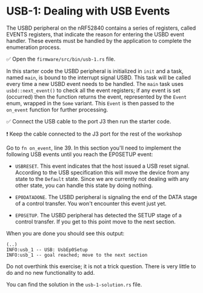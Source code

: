 # USB-1: Dealing with USB Events

The USBD peripheral on the nRF52840 contains a series of registers, called EVENTS registers, that indicate the reason for entering the USBD event handler. These events must be handled by the application to complete the enumeration process.

✅ Open the `firmware/src/bin/usb-1.rs` file.

In this starter code the USBD peripheral is initialized in `init` and a task, named `main`, is bound to the interrupt signal USBD. This task will be called every time a new USBD event needs to be handled. The `main` task uses `usbd::next_event()` to check all the event registers; if any event is set (occurred) then the function returns the event, represented by the `Event` enum, wrapped in the `Some` variant. This `Event` is then passed to the `on_event` function for further processing.

✅ Connect the USB cable to the port J3 then run the starter code.

❗️ Keep the cable connected to the J3 port for the rest of the workshop

Go to `fn on_event`, line 39. In this section you'll need to implement the following USB events until you reach the EP0SETUP event:

- `USBRESET`. This event indicates that the host issued a USB reset signal. According to the USB specification this will move the device from any state to the `Default` state. Since we are currently not dealing with any other state, you can handle this state by doing nothing.

- `EP0DATADONE`. The USBD peripheral is signaling the end of the DATA stage of a control transfer. You won't encounter this event just yet.

- `EP0SETUP`. The USBD peripheral has detected the SETUP stage of a control transfer. If you get to this point move to the next section.

When you are done you should see this output:

``` console
(..)
INFO:usb_1 -- USB: UsbEp0Setup
INFO:usb_1 -- goal reached; move to the next section
```

Do not overthink this exercise; it is not a trick question. There is very little to do and no new functionality to add.

You can find the solution in the `usb-1-solution.rs` file.
